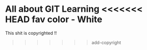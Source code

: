 All about GIT Learning
<<<<<<< HEAD
fav color - White
=======
This shit is copyrighted !! 
>>>>>>> add-copyright
